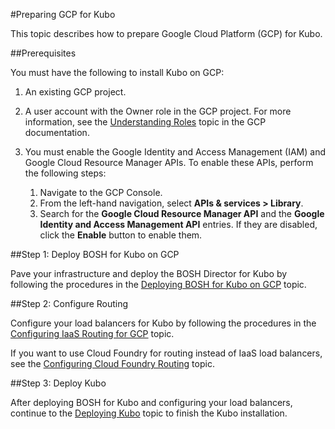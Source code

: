 #Preparing GCP for Kubo

This topic describes how to prepare Google Cloud Platform (GCP) for Kubo.

##Prerequisites

You must have the following to install Kubo on GCP:

1. An existing GCP project.

1. A user account with the Owner role in the GCP project. For more information, see the [Understanding Roles](https://cloud.google.com/iam/docs/understanding-roles) topic in the GCP documentation.

1. You must enable the Google Identity and Access Management (IAM) and Google Cloud Resource Manager APIs. To enable these APIs, perform the following steps:
	1. Navigate to the GCP Console.
	1. From the left-hand navigation, select **APIs & services > Library**.
	1. Search for the **Google Cloud Resource Manager API** and the **Google Identity and Access Management API** entries. If they are disabled, click the **Enable** button to enable them.

##Step 1: Deploy BOSH for Kubo on GCP

Pave your infrastructure and deploy the BOSH Director for Kubo by following the procedures in the [Deploying BOSH for Kubo on GCP](deploying-bosh-gcp/) topic.

##Step 2: Configure Routing

Configure your load balancers for Kubo by following the procedures in the [Configuring IaaS Routing for GCP](routing-gcp/) topic.

If you want to use Cloud Foundry for routing instead of IaaS load balancers, see the [Configuring Cloud Foundry Routing](../cf-routing/) topic.

##Step 3: Deploy Kubo

After deploying BOSH for Kubo and configuring your load balancers, continue to the [Deploying Kubo](../deploying-kubo/) topic to finish the Kubo installation.

